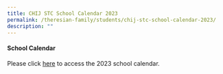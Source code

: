 ```yaml
---
title: CHIJ STC School Calendar 2023
permalink: /theresian-family/students/chij-stc-school-calendar-2023/
description: ""
---
```

<h4><strong>School Calendar&nbsp;</strong></h4>
<p>Please click&nbsp;<a href="https://drive.google.com/file/d/1CKofxXTB4YNhll25kLxmTmwA9L3FvbJb/view?usp=share_link" target="">here</a>&nbsp;to access the 2023 school calendar.</p>